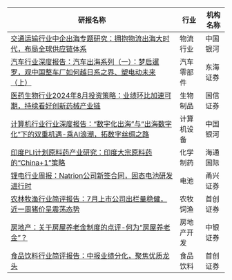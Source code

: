 | 研报名称 | 行业 | 机构名称 |
|------|----------|--------------|
| [交通运输行业中企出海专题研究：拥抱物流出海大时代，布局全球供应链体系](https://pdf.dfcfw.com/pdf/H3_AP202408291639538176_1.pdf?1724928314000.pdf) | 物流行业 | 中国银河| 
| [汽车行业深度报告：汽车出海系列（一）：梦启暹罗，观中国整车厂如何越日系之界、塑电动未来（上）](https://pdf.dfcfw.com/pdf/H3_AP202408291639538310_1.pdf?1724928423000.pdf) | 汽车零部件 | 东海证券| 
| [医药生物行业2024年8月投资策略：业绩环比加速可期，持续看好创新药械产业链](https://pdf.dfcfw.com/pdf/H3_AP202408291639541342_1.pdf?1724925461000.pdf) | 生物制品 | 国信证券| 
| [计算机行业行业深度报告：“数字化出海”与“出海数字化”下的双重机遇-乘AI浪潮，拓数字丝绸之路](https://pdf.dfcfw.com/pdf/H3_AP202408291639538785_1.pdf?1724928731000.pdf) | 计算机设备 | 中国银河| 
| [印度PLI计划原料药产业研究：印度大宗原料药的“China+1”策略](https://pdf.dfcfw.com/pdf/H3_AP202408291639541122_1.pdf?1724930265000.pdf) | 化学制药 | 海通国际| 
| [锂电行业周报：Natrion公司新签合同，固态电池研发进行时](https://pdf.dfcfw.com/pdf/H3_AP202408291639544031_1.pdf?1724925357000.pdf) | 电池 | 甬兴证券| 
| [农林牧渔行业简评报告：7月上市公司出栏量稳健，近一周猪价呈震荡态势](https://pdf.dfcfw.com/pdf/H3_AP202408291639544704_1.pdf?1724926240000.pdf) | 农牧饲渔 | 首创证券| 
| [房地产：关于房屋养老金制度的点评-何为“房屋养老金”？](https://pdf.dfcfw.com/pdf/H3_AP202408291639541546_1.pdf?1724929049000.pdf) | 房地产开发 | 中银证券| 
| [食品饮料行业简评报告：中报业绩分化，聚焦优质龙头](https://pdf.dfcfw.com/pdf/H3_AP202408291639544705_1.pdf?1724926884000.pdf) | 食品饮料 | 首创证券| 
